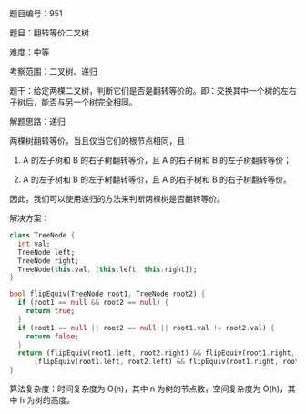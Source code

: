 题目编号：951

题目：翻转等价二叉树

难度：中等

考察范围：二叉树、递归

题干：给定两棵二叉树，判断它们是否是翻转等价的。即：交换其中一个树的左右子树后，能否与另一个树完全相同。

解题思路：递归

两棵树翻转等价，当且仅当它们的根节点相同，且：

1. A 的左子树和 B 的右子树翻转等价，且 A 的右子树和 B 的左子树翻转等价；

2. A 的左子树和 B 的左子树翻转等价，且 A 的右子树和 B 的右子树翻转等价。

因此，我们可以使用递归的方法来判断两棵树是否翻转等价。

解决方案：

```dart
class TreeNode {
  int val;
  TreeNode left;
  TreeNode right;
  TreeNode(this.val, [this.left, this.right]);
}

bool flipEquiv(TreeNode root1, TreeNode root2) {
  if (root1 == null && root2 == null) {
    return true;
  }
  if (root1 == null || root2 == null || root1.val != root2.val) {
    return false;
  }
  return (flipEquiv(root1.left, root2.right) && flipEquiv(root1.right, root2.left)) ||
      (flipEquiv(root1.left, root2.left) && flipEquiv(root1.right, root2.right));
}
```

算法复杂度：时间复杂度为 O(n)，其中 n 为树的节点数，空间复杂度为 O(h)，其中 h 为树的高度。